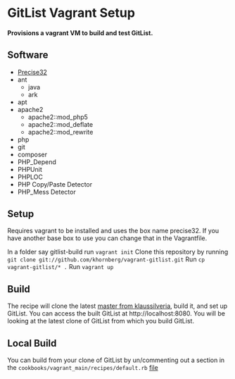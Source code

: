 # GitList Vagrant Setup

#### Provisions a vagrant VM to build and test GitList.


## Software

- [Precise32](http://files.vagrantup.com/precise32.box)
- ant
    - java
    - ark
- apt
- apache2
    - apache2::mod_php5
    - apache2::mod_deflate
    - apache2::mod_rewrite
- php
- git
- composer
- PHP_Depend
- PHPUnit
- PHPLOC
- PHP Copy/Paste Detector
- PHP_Mess Detector

## Setup
Requires vagrant to be installed and uses the box name precise32. If you have another base box to use you can change that in the Vagrantfile.

In a folder say gitlist-build run `vagrant init`
Clone this repository by running `git clone git://github.com/khornberg/vagrant-gitlist.git`
Run `cp vagrant-gitlist/* .`
Run `vagrant up`

## Build
The recipe will clone the latest [master from klaussilveria](http://github.com/klaussilveria/gitlist), build it, and set up GitList.
You can access the built GitList at http://localhost:8080.
You will be looking at the latest clone of GitList from which you build GitList.

## Local Build
You can build from your clone of GitList by un/commenting out a section in the `cookbooks/vagrant_main/recipes/default.rb` [file](/cookbooks/vagrant_main/recipes/default.rb)